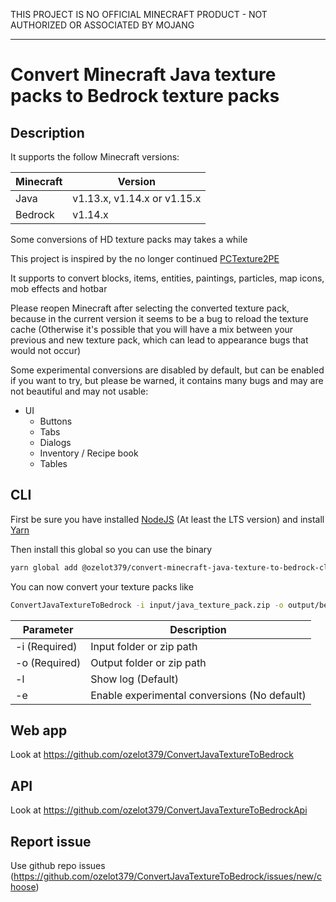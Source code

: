 THIS PROJECT IS NO OFFICIAL MINECRAFT PRODUCT - NOT AUTHORIZED OR ASSOCIATED BY MOJANG

---

# Convert Minecraft Java texture packs to Bedrock texture packs

## Description
It supports the follow Minecraft versions:

| Minecraft | Version |
|-----------|---------|
| Java | v1.13.x, v1.14.x or v1.15.x |
| Bedrock | v1.14.x |

Some conversions of HD texture packs may takes a while

This project is inspired by the no longer continued [PCTexture2PE](https://github.com/rodrigojxd/PCTexture2PE)

It supports to convert blocks, items, entities, paintings, particles, map icons, mob effects and hotbar

Please reopen Minecraft after selecting the converted texture pack, because in the current version it seems to be a bug to reload the texture cache (Otherwise it's possible that you will have a mix between your previous and new texture pack, which can lead to appearance bugs that would not occur)

Some experimental conversions are disabled by default, but can be enabled if you want to try, but please be warned, it contains many bugs and may are not beautiful and may not usable:
- UI
    - Buttons
    - Tabs
    - Dialogs
    - Inventory / Recipe book
    - Tables

## CLI
First be sure you have installed [NodeJS](https://nodejs.org) (At least the LTS version) and install [Yarn](https://yarnpkg.com/en/docs/install)

Then install this global so you can use the binary

```bash
yarn global add @ozelot379/convert-minecraft-java-texture-to-bedrock-cli
```

You can now convert your texture packs like

```bash
ConvertJavaTextureToBedrock -i input/java_texture_pack.zip -o output/bedrock_texture_pack.mcpack
```

| Parameter | Description |
|-----------|-------------|
| -i (Required) | Input folder or zip path |
| -o (Required) | Output folder or zip path |
| -l | Show log (Default) |
| -e | Enable experimental conversions (No default) |

## Web app
Look at https://github.com/ozelot379/ConvertJavaTextureToBedrock

## API
Look at https://github.com/ozelot379/ConvertJavaTextureToBedrockApi

## Report issue
Use github repo issues (https://github.com/ozelot379/ConvertJavaTextureToBedrock/issues/new/choose)
